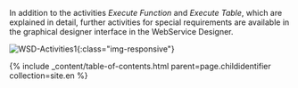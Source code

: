 In addition to the activities *Execute Function* and *Execute Table*, which are explained in detail, further activities for special requirements are available in the graphical designer interface in the WebService Designer. 

![WSD-Activities1](/img/content/WSD-Activities1.png){:class="img-responsive"}

{% include _content/table-of-contents.html parent=page.childidentifier collection=site.en %}